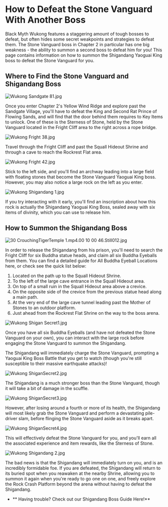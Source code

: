 # How to Defeat the Stone Vanguard With Another Boss

Black Myth Wukong features a staggering amount of tough bosses to defeat, but often hides some secret weakpoints and strategies to defeat them. The Stone Vanguard boss in Chapter 2 in particular has one big weakness - the ability to summon a second boss to defeat him for you! This page contains information on how to summon the Shigandang Yaoguai King boss to defeat the Stone Vanguard for you. 

## Where to Find the Stone Vanguard and Shigandang Boss

![Wukong Sandgate 81.jpg](https://oyster.ignimgs.com/mediawiki/apis.ign.com/black-myth-wukong/8/88/Wukong_Sandgate_81.jpg)

Once you enter Chapter 2's Yellow Wind Ridge and explore past the Sandgate Village, you'll have to defeat the King and Second Rat Prince of Flowing Sands, and will find that the door behind them requires to Key Items to unlock. One of these is the Sterness of Stone, held by the Stone Vanguard located in the Fright Cliff area to the right across a rope bridge. 

![Wukong Fright 38.jpg](https://oyster.ignimgs.com/mediawiki/apis.ign.com/black-myth-wukong/6/67/Wukong_Fright_38.jpg)

Travel through the Fright Cliff and past the Squall Hideout Shrine and through a cave to reach the Rockrest Flat area. 

![Wukong Fright 42.jpg](https://oyster.ignimgs.com/mediawiki/apis.ign.com/black-myth-wukong/c/cb/Wukong_Fright_42.jpg)

Stick to the left side, and you'll find an archway leading into a large field with floating stones that become the Stone Vanguard Yaoguai King boss. However, you may also notice a large rock on the left as you enter. 

![Wukong Shigandang 1.jpg](https://oyster.ignimgs.com/mediawiki/apis.ign.com/black-myth-wukong/e/eb/Wukong_Shigandang_1.jpg)

If you try interacting with it early, you'll find an inscription about how this rock is actually the Shigandang Yaoguai King Boss, sealed away with six items of divinity, which you can use to release him. 

## How to Summon the Shigandang Boss

![30 CrouchingTigerTemple 1.mp4.00 10 00 46.Still012.jpg](https://oyster.ignimgs.com/mediawiki/apis.ign.com/black-myth-wukong/e/e5/30_CrouchingTigerTemple_1.mp4.00_10_00_46.Still012.jpg)

In order to release the Shigandang from his prison, you'll need to search the Fright Cliff for six Buddha statue heads, and claim all six Buddha Eyeballs from them. You can find a detailed guide for All Buddha Eyeball Locations here, or check see the quick list below: 

  1. Located on the path up to the Squall Hideout Shrine.
  2. To the left of the large cave entrance in the Squall Hideout area.
  3. On top of a small ruin in the Squall Hideout area above a crevice.
  4. On the opposite side of the crevice from the previous statue head along a main path.
  5. At the very end of the large cave tunnel leading past the Mother of Stones to an outdoor platform.
  6. Just ahead from the Rockrest Flat Shrine on the way to the boss arena.

![Wukong Shigan Secret1.jpg](https://oyster.ignimgs.com/mediawiki/apis.ign.com/black-myth-wukong/4/49/Wukong_Shigan_Secret1.jpg)

Once you have all six Buddha Eyeballs (and have not defeated the Stone Vanguard on your own), you can interact with the large rock before engaging the Stone Vanguard to summon the Shigandang. 

The Shigandang will immediately charge the Stone Vanguard, prompting a Yaoguai King Boss Battle that you get to watch (though you're still susceptible to their massive earthquake attacks)! 

![Wukong ShiganSecret2.jpg](https://oyster.ignimgs.com/mediawiki/apis.ign.com/black-myth-wukong/d/da/Wukong_ShiganSecret2.jpg)

The Shigandang is a much stronger boss than the Stone Vanguard, though it will take a bit of damage in the scuffle. 

![Wukong ShiganSecret3.jpg](https://oyster.ignimgs.com/mediawiki/apis.ign.com/black-myth-wukong/0/06/Wukong_ShiganSecret3.jpg)

However, after losing around a fourth or more of its health, the Shigandang will most likely grab the Stone Vanguard and perform a devastating pile-driver slam, before flinging the Stone Vanguard aside as it breaks apart. 

![Wukong ShiganSecret4.jpg](https://oyster.ignimgs.com/mediawiki/apis.ign.com/black-myth-wukong/3/31/Wukong_ShiganSecret4.jpg)

This will effectively defeat the Stone Vanguard for you, and you'll earn all the associated experience and item rewards, like the Sterness of Stone. 

![Wukong Shigandang 2.jpg](https://oyster.ignimgs.com/mediawiki/apis.ign.com/black-myth-wukong/6/60/Wukong_Shigandang_2.jpg)

The bad news is that the Shigandang will immediately turn on you, and is an incredibly formidable foe. If you are defeated, the Shigandang will return to its buried spot when you reawaken at the nearby Shrine, allowing you to summon it again when you're ready to go one on one, and freely explore the Rock Crash Platform beyond the arena without having to defeat the Shigandang. 

  * ** Having trouble? Check out our Shigandang Boss Guide Here!**